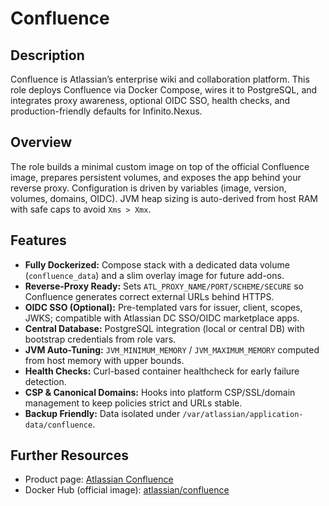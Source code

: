 # Confluence

## Description

Confluence is Atlassian’s enterprise wiki and collaboration platform. This role deploys Confluence via Docker Compose, wires it to PostgreSQL, and integrates proxy awareness, optional OIDC SSO, health checks, and production-friendly defaults for Infinito.Nexus.

## Overview

The role builds a minimal custom image on top of the official Confluence image, prepares persistent volumes, and exposes the app behind your reverse proxy. Configuration is driven by variables (image, version, volumes, domains, OIDC). JVM heap sizing is auto-derived from host RAM with safe caps to avoid `Xms > Xmx`.

## Features

* **Fully Dockerized:** Compose stack with a dedicated data volume (`confluence_data`) and a slim overlay image for future add-ons.
* **Reverse-Proxy Ready:** Sets `ATL_PROXY_NAME/PORT/SCHEME/SECURE` so Confluence generates correct external URLs behind HTTPS.
* **OIDC SSO (Optional):** Pre-templated vars for issuer, client, scopes, JWKS; compatible with Atlassian DC SSO/OIDC marketplace apps.
* **Central Database:** PostgreSQL integration (local or central DB) with bootstrap credentials from role vars.
* **JVM Auto-Tuning:** `JVM_MINIMUM_MEMORY` / `JVM_MAXIMUM_MEMORY` computed from host memory with upper bounds.
* **Health Checks:** Curl-based container healthcheck for early failure detection.
* **CSP & Canonical Domains:** Hooks into platform CSP/SSL/domain management to keep policies strict and URLs stable.
* **Backup Friendly:** Data isolated under `/var/atlassian/application-data/confluence`.

## Further Resources

* Product page: [Atlassian Confluence](https://www.atlassian.com/software/confluence)
* Docker Hub (official image): [atlassian/confluence](https://hub.docker.com/r/atlassian/confluence)
